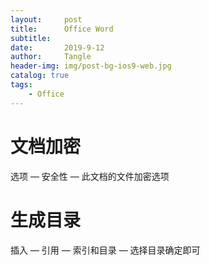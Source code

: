 ```yaml
---
layout:     post
title:      Office Word
subtitle:   
date:       2019-9-12
author:     Tangle
header-img: img/post-bg-ios9-web.jpg
catalog: true
tags:
    - Office
---
```


# 文档加密

选项 — 安全性 — 此文档的文件加密选项

# 生成目录

插入 — 引用 — 索引和目录 — 选择目录确定即可

